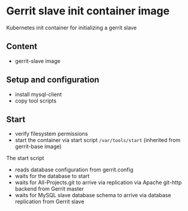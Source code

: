 # Gerrit slave init container image

Kubernetes init container for initializing a gerrit slave

## Content

* gerrit-slave image

## Setup and configuration

* install mysql-client
* copy tool scripts

## Start

* verify filesystem permissions
* start the container via start script `/var/tools/start` (inherited from gerrit-base image)

The start script

* reads database configuration from gerrit.config
* waits for the database to start
* waits for All-Projects.git to arrive via replication via Apache git-http backend from Gerrit master
* waits for MySQL slave database schema to arrive via database replication from Gerrit slave